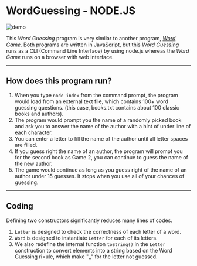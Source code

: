 # WordGuessing - NODE.JS


![demo](./source/WordGuess.gif)

This *Word Guessing* program is very similar to another program, [_Word Game_](https://jasonjpeng.github.io/WordGame/). Both programs are written in JavaScript, but this *Word Guessing* runs as a CLI (Command Line Interface) by using node.js whereas the _Word Game_ runs on a browser with web interface.

-----
## How does this program run?
1. When you type ````node index```` from the command prompt, the program would load from an external text file, which contains 100+ word guessing questions. (this case, books.txt contains about 100 classic books and authors). 
2. The program would prompt you the name of a randomly picked book and ask you to answer the name of the author with a hint of under line of each character.
3. You can enter a letter to fill the name of the author until all letter spaces are filled.
4. If you guess right the name of an author, the program will prompt you for the second book as Game 2, you can continue to guess the name of the new author.
5. The game would continue as long as you guess right of the name of an author under 15 guesses. It stops when you use all  of your chances of guessing.

----

## Coding

Defining two constructors significantly reduces many lines of codes. 
1. ````Letter```` is designed to check the correctness of each letter of a word. 
2. ````Word```` is designed to instantiate ````Letter```` for each of its letters.
3. We also redefine the internal function ````toString()```` in the ````Letter```` construction to convert elements into a string based on the Word Guessing ri=ule, which make "_" for the letter not guessed.




